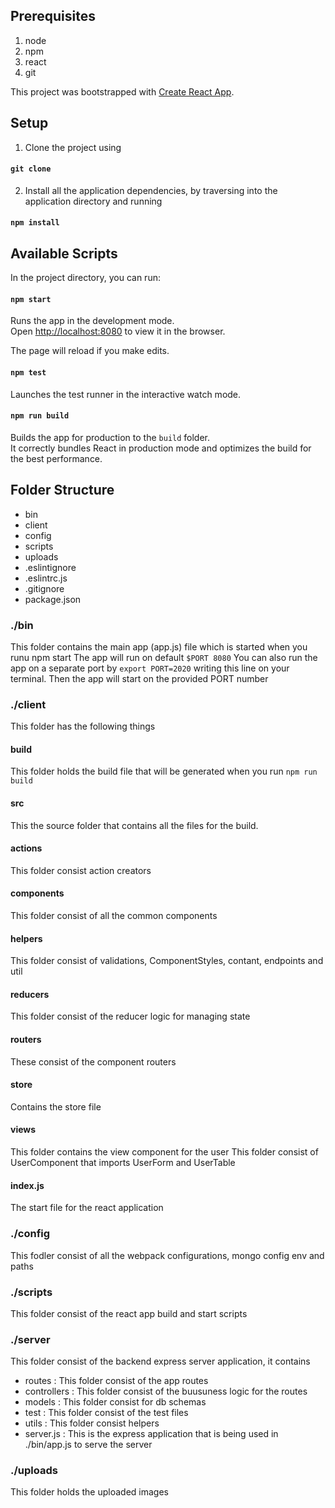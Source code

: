 ## Prerequisites
1) node
2) npm
3) react
4) git

This project was bootstrapped with [Create React App](https://github.com/facebook/create-react-app).
## Setup
1) Clone the project using 
#### `git clone`

2) Install all the application dependencies, by traversing into the application directory and running
#### `npm install`

## Available Scripts

In the project directory, you can run:

#### `npm start`

Runs the app in the development mode.<br>
Open [http://localhost:8080](http://localhost:8080) to view it in the browser.

The page will reload if you make edits.<br>

#### `npm test`

Launches the test runner in the interactive watch mode.<br>

#### `npm run build`

Builds the app for production to the `build` folder.<br>
It correctly bundles React in production mode and optimizes the build for the best performance.

## Folder Structure
- bin
- client
- config
- scripts
- uploads
- .eslintignore
- .eslintrc.js
- .gitignore
- package.json

### ./bin
  This folder contains the main app (app.js) file which is started when you runu npm start
  The app will run on default `$PORT 8080`
  You can also run the app on a separate port by 
  `export PORT=2020`
  writing this line on your terminal. Then the app will start on the provided PORT number

### ./client
  This folder has the following things
  #### build 
   This folder holds the build file that will be generated when you run `npm run build`
  
  #### src
   This the source folder that contains all the files for the build.

  #### actions
  This folder consist action creators
  
  #### components
  This folder consist of all the common components
  
  #### helpers
  This folder consist of validations, ComponentStyles, contant, endpoints and util

  #### reducers
  This folder consist of the reducer logic for managing state

  #### routers
  These consist of the component routers

  #### store
  Contains the store file 
  #### views
  This folder contains the view component for the user
  This folder consist of UserComponent that imports
  UserForm and UserTable

  #### index.js
  The start file for the react application
### ./config
  This fodler consist of all the webpack configurations, mongo config env and paths
### ./scripts
  This folder consist of the react app build and start scripts
### ./server
  This folder consist of the backend express server application, it contains 
  - routes : This folder consist of the app routes
  - controllers : This folder consist of the buusuness logic for the routes
  - models : This folder consist for db schemas
  - test : This folder consist of the test files
  - utils : This folder consist helpers 
  - server.js : This is the express application that is being used in ./bin/app.js to serve the server
### ./uploads
This folder holds the uploaded images